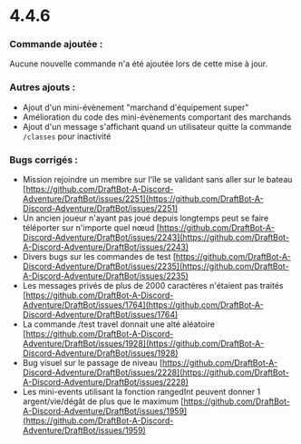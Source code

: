 # 4.4.6

### Commande ajoutée :

Aucune nouvelle commande n'a été ajoutée lors de cette mise à jour.

### Autres ajouts :

* Ajout d'un mini-évènement "marchand d'équipement super"&#x20;
* Amélioration du code des mini-évènements comportant des marchands
* Ajout d'un message s'affichant quand un utilisateur quitte la commande `/classes` pour inactivité

### Bugs corrigés :

* Mission rejoindre un membre sur l'île se validant sans aller sur le bateau [https://github.com/DraftBot-A-Discord-Adventure/DraftBot/issues/2251](https://github.com/DraftBot-A-Discord-Adventure/DraftBot/issues/2251)
* Un ancien joueur n'ayant pas joué depuis longtemps peut se faire téléporter sur n'importe quel nœud [https://github.com/DraftBot-A-Discord-Adventure/DraftBot/issues/2243](https://github.com/DraftBot-A-Discord-Adventure/DraftBot/issues/2243)
* Divers bugs sur les commandes de test [https://github.com/DraftBot-A-Discord-Adventure/DraftBot/issues/2235](https://github.com/DraftBot-A-Discord-Adventure/DraftBot/issues/2235)
* Les messages privés de plus de 2000 caractères n'étaient pas traités [https://github.com/DraftBot-A-Discord-Adventure/DraftBot/issues/1764](https://github.com/DraftBot-A-Discord-Adventure/DraftBot/issues/1764)
* La commande /test travel donnait une alté aléatoire [https://github.com/DraftBot-A-Discord-Adventure/DraftBot/issues/1928](https://github.com/DraftBot-A-Discord-Adventure/DraftBot/issues/1928)
* Bug visuel sur le passage de niveau [https://github.com/DraftBot-A-Discord-Adventure/DraftBot/issues/2228](https://github.com/DraftBot-A-Discord-Adventure/DraftBot/issues/2228)
* Les mini-events utilisant la fonction rangedInt peuvent donner 1 argent/vie/dégât de plus que le maximum [https://github.com/DraftBot-A-Discord-Adventure/DraftBot/issues/1959](https://github.com/DraftBot-A-Discord-Adventure/DraftBot/issues/1959)

